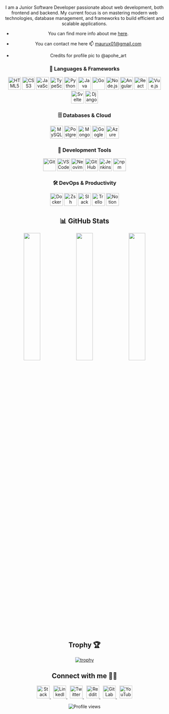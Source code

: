 <div align="center">
  
I am a Junior Software Developer passionate about web development, both frontend and backend. My current focus is on mastering modern web technologies, database management, and frameworks to build efficient and scalable applications.


- You can find more info about me [here](https://maurux01.github.io/personalwebpage/).


- You can contact me here 📫 maurux01@gmail.com

- Credits for profile pic to @apohe_art


<div align="center">


  <h3 align="center">📌 <strong>Languages & Frameworks</strong></h3>
  <p align="center">
    <img src="https://cdn.jsdelivr.net/gh/devicons/devicon/icons/html5/html5-original.svg" width="40" alt="HTML5"/>
    <img src="https://cdn.jsdelivr.net/gh/devicons/devicon/icons/css3/css3-original.svg" width="40" alt="CSS3"/>
    <img src="https://cdn.jsdelivr.net/gh/devicons/devicon/icons/javascript/javascript-original.svg" width="40" alt="JavaScript"/>
    <img src="https://cdn.jsdelivr.net/gh/devicons/devicon/icons/typescript/typescript-original.svg" width="40" alt="TypeScript"/>
    <img src="https://cdn.jsdelivr.net/gh/devicons/devicon/icons/python/python-original.svg" width="40" alt="Python"/>
    <img src="https://cdn.jsdelivr.net/gh/devicons/devicon/icons/java/java-original.svg" width="40" alt="Java"/>
    <img src="https://cdn.jsdelivr.net/gh/devicons/devicon/icons/go/go-original.svg" width="40" alt="Go"/>
    <img src="https://cdn.jsdelivr.net/gh/devicons/devicon/icons/nodejs/nodejs-original.svg" width="40" alt="Node.js"/>
    <img src="https://cdn.jsdelivr.net/gh/devicons/devicon/icons/angularjs/angularjs-original.svg" width="40" alt="Angular"/>
    <img src="https://cdn.jsdelivr.net/gh/devicons/devicon/icons/react/react-original.svg" width="40" alt="React"/>
    <img src="https://cdn.jsdelivr.net/gh/devicons/devicon/icons/vuejs/vuejs-original.svg" width="40" alt="Vue.js"/>
    <img src="https://cdn.jsdelivr.net/gh/devicons/devicon/icons/svelte/svelte-original.svg" width="40" alt="Svelte"/>
    <img src="https://cdn.jsdelivr.net/gh/devicons/devicon/icons/django/django-plain.svg" width="40" alt="Django"/>
    <!-- Agrega más iconos aquí si lo deseas -->
  </p>

  <h3 align="center">🗄️ <strong>Databases & Cloud</strong></h3>
  <p align="center">
    <img src="https://cdn.jsdelivr.net/gh/devicons/devicon/icons/mysql/mysql-original.svg" width="40" alt="MySQL"/>
    <img src="https://cdn.jsdelivr.net/gh/devicons/devicon/icons/postgresql/postgresql-original.svg" width="40" alt="PostgreSQL"/>
    <img src="https://cdn.jsdelivr.net/gh/devicons/devicon/icons/mongodb/mongodb-original.svg" width="40" alt="MongoDB"/>
    <img src="https://cdn.jsdelivr.net/gh/devicons/devicon/icons/googlecloud/googlecloud-original.svg" width="40" alt="Google Cloud"/>
    <img src="https://cdn.jsdelivr.net/gh/devicons/devicon/icons/azure/azure-original.svg" width="40" alt="Azure"/>
    <!-- Agrega más iconos aquí si lo deseas -->
  </p>

  <h3 align="center">🔧 <strong>Development Tools</strong></h3>
  <p align="center">
    <img src="https://cdn.jsdelivr.net/gh/devicons/devicon/icons/git/git-original.svg" width="40" alt="Git"/>
    <img src="https://cdn.jsdelivr.net/gh/devicons/devicon/icons/vscode/vscode-original.svg" width="40" alt="VS Code"/>
    <img src="https://cdn.jsdelivr.net/gh/devicons/devicon/icons/neovim/neovim-original.svg" width="40" alt="Neovim"/>
    <img src="https://img.icons8.com/ios-glyphs/50/ffffff/github.png" width="40" alt="GitHub Actions"/>
    <img src="https://cdn.jsdelivr.net/gh/devicons/devicon/icons/jenkins/jenkins-original.svg" width="40" alt="Jenkins"/>
    <img src="https://cdn.jsdelivr.net/gh/devicons/devicon/icons/npm/npm-original-wordmark.svg" width="40" alt="npm"/>
    <!-- Agrega más iconos aquí si lo deseas -->
  </p>

  <h3 align="center">🛠️ <strong>DevOps & Productivity</strong></h3>
  <p align="center">
    <img src="https://cdn.jsdelivr.net/gh/devicons/devicon/icons/docker/docker-original.svg" width="40" alt="Docker"/>
    <img src="https://cdn.jsdelivr.net/gh/devicons/devicon/icons/bash/bash-original.svg" width="40" alt="Zsh"/>
    <img src="https://cdn.jsdelivr.net/gh/devicons/devicon/icons/slack/slack-original.svg" width="40" alt="Slack"/>
    <img src="https://cdn.jsdelivr.net/gh/devicons/devicon/icons/trello/trello-plain.svg" width="40" alt="Trello"/>
    <img src="https://cdn.jsdelivr.net/gh/devicons/devicon/icons/notion/notion-original.svg" width="40" alt="Notion"/>
    <!-- Agrega más iconos aquí si lo deseas -->
  </p>

</div>

## 📊 **GitHub Stats**  

<p align="center">
  <img src="https://github-readme-stats.vercel.app/api?username=maurux01&theme=onedark&show_icons=true&hide_border=false&count_private=true" width="32%">
  <img src="https://github-readme-streak-stats.herokuapp.com/?user=maurux01&theme=onedark&hide_border=false" width="32%">
  <img src="https://github-readme-stats.vercel.app/api/top-langs/?username=maurux01&theme=onedark&layout=compact&hide_border=false" width="32%">
</p>

## Trophy 🏆

[![trophy](https://github-profile-trophy.vercel.app/?username=Maurux01&theme=onedark)](https://github.com/ryo-ma/github-profile-trophy)



## Connect with me 🤝🏻

<p align="center">
  <a href="https://stackoverflow.com/users/28065944/mauro-infante" target="_blank">
    <img src="https://img.icons8.com/fluency/48/stackoverflow.png" width="40" title="Stack Overflow" alt="Stack Overflow"/>
  </a>
  &nbsp;
  <a href="https://linkedin.com/in/infmauro" target="_blank">
    <img src="https://img.icons8.com/fluency/48/linkedin.png" width="40" title="LinkedIn" alt="LinkedIn"/>
  </a>
  &nbsp;
  <a href="https://twitter.com/maufel2" target="_blank">
    <img src="https://img.icons8.com/fluency/48/twitterx.png" width="40" title="Twitter" alt="Twitter"/>
  </a>
  &nbsp;
  <a href="https://www.reddit.com/user/maxinff/" target="_blank">
    <img src="https://img.icons8.com/fluency/48/reddit.png" width="40" title="Reddit" alt="Reddit"/>
  </a>
  &nbsp;
  <a href="https://gitlab.com/Maurux01" target="_blank">
    <img src="https://img.icons8.com/color/48/gitlab.png" width="40" title="GitLab" alt="GitLab"/>
  </a>
  &nbsp;
  <a href="https://www.youtube.com/@maurux01" target="_blank">
    <img src="https://img.icons8.com/fluency/48/youtube-play.png" width="40" title="YouTube" alt="YouTube"/>
  </a>
</p>

<p align="center">
  <img src="https://komarev.com/ghpvc/?username=maurux01&style=flat-square&color=blue" alt="Profile views"/>
</p>


